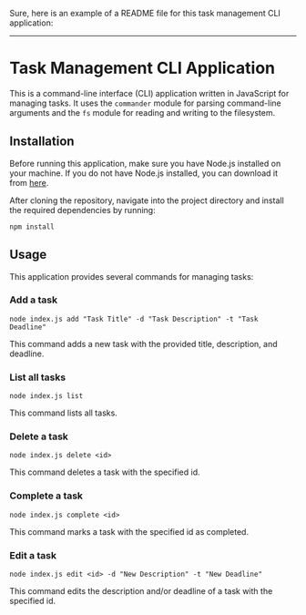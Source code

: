 Sure, here is an example of a README file for this task management CLI application:

---

# Task Management CLI Application

This is a command-line interface (CLI) application written in JavaScript for managing tasks. It uses the `commander` module for parsing command-line arguments and the `fs` module for reading and writing to the filesystem.

## Installation

Before running this application, make sure you have Node.js installed on your machine. If you do not have Node.js installed, you can download it from [here](https://nodejs.org/).

After cloning the repository, navigate into the project directory and install the required dependencies by running:

```
npm install
```

## Usage

This application provides several commands for managing tasks:

### Add a task

```
node index.js add "Task Title" -d "Task Description" -t "Task Deadline"
```

This command adds a new task with the provided title, description, and deadline.

### List all tasks

```
node index.js list
```

This command lists all tasks.

### Delete a task

```
node index.js delete <id>
```

This command deletes a task with the specified id.

### Complete a task

```
node index.js complete <id>
```

This command marks a task with the specified id as completed.

### Edit a task

```
node index.js edit <id> -d "New Description" -t "New Deadline"
```

This command edits the description and/or deadline of a task with the specified id.